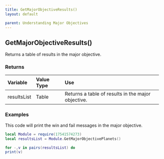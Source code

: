 ```yaml
---
title: GetMajorObjectiveResults()
layout: default

parent: Understanding Major Objectives
---
```

<h2>GetMajorObjectiveResults()</h2>

Returns a table of results in the major objective.

<h3>Returns</h3>

| Variable     | Value Type | Use          |
|:---------------|:-----------|:-------------|
| resultsList | Table     | Returns a table of results in the major objective. |

<h3>Examples</h3>

This code will print the win and fail messages in the major objective.

```lua
local Module = require(17541574273)
local resultsList = Module.GetMajorObjectivePlanets()

for -,v in pairs(resultsList) do
print(v)
```

